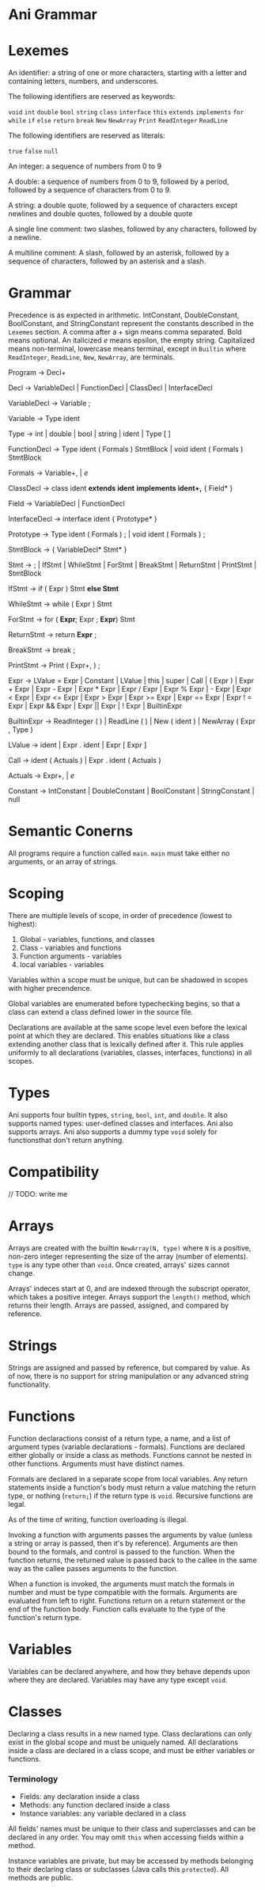 Ani Grammar
=

Lexemes
==

An identifier: a string of one or more characters, starting with a letter
               and containing letters, numbers, and underscores.

The following identifiers are reserved as keywords:

`void` `int` `double` `bool`
`string` `class` `interface`
`this` `extends` `implements` `for`
`while` `if` `else` `return`
`break` `New` `NewArray` `Print`
`ReadInteger` `ReadLine`

The following identifiers are reserved as literals:

`true` `false` `null`

An integer: a sequence of numbers from 0 to 9

A double: a sequence of numbers from 0 to 9, followed by a period, followed by a
sequence of characters from 0 to 9.

A string: a double quote, followed by a sequence of characters except newlines
and double quotes, followed by a double quote

A single line comment: two slashes, followed by any characters, followed
by a newline.

A multiline comment: A slash, followed by an asterisk, followed by a sequence
of characters, followed by an asterisk and a slash.

Grammar
==

Precedence is as expected in arithmetic. IntConstant, DoubleConstant, BoolConstant,
and StringConstant represent the constants described in the `Lexemes` section. A
comma after a + sign means comma separated. Bold means optional. An italicized *e* means
epsilon, the empty string. Capitalized means non-terminal, lowercase means terminal,
except in `Builtin` where `ReadInteger`, `ReadLine`, `New`, `NewArray`, are terminals.

Program       -> Decl+

Decl          -> VariableDecl | FunctionDecl | ClassDecl | InterfaceDecl

VariableDecl  -> Variable ;

Variable      -> Type ident

Type          -> int | double | bool | string | ident | Type [ ]

FunctionDecl  -> Type ident ( Formals ) StmtBlock | void ident ( Formals ) StmtBlock

Formals       -> Variable+, | *e*

ClassDecl     -> class ident **extends ident** **implements ident+,** { Field\* }

Field         -> VariableDecl | FunctionDecl

InterfaceDecl -> interface ident { Prototype\* }

Prototype     -> Type ident ( Formals ) ; | void ident ( Formals ) ;

StmtBlock     -> { VariableDecl\* Stmt\* }

Stmt          -> <Expr>; | IfStmt | WhileStmt | ForStmt |
                 BreakStmt | ReturnStmt | PrintStmt | StmtBlock

IfStmt        -> if ( Expr ) Stmt **else Stmt**

WhileStmt     -> while ( Expr ) Stmt

ForStmt       -> for ( **Expr**; Expr ; **Expr**) Stmt

ReturnStmt    -> return **Expr** ;

BreakStmt     -> break ;

PrintStmt     -> Print ( Expr+, ) ;

Expr          -> LValue = Expr | Constant | LValue | this | super | Call | ( Expr ) |
                 Expr + Expr | Expr - Expr | Expr \* Expr | Expr / Expr |
                 Expr % Expr | - Expr | Expr < Expr | Expr <= Expr |
                 Expr > Expr | Expr >= Expr | Expr == Expr | Expr ! = Expr |
                 Expr && Expr | Expr || Expr | ! Expr | BuiltinExpr

BuiltinExpr  -> ReadInteger ( ) | ReadLine ( ) | New ( ident ) | NewArray ( Expr , Type )

LValue       -> ident | Expr . ident | Expr [ Expr ]

Call         -> ident ( Actuals ) | Expr . ident ( Actuals )

Actuals      -> Expr+, | *e*

Constant     -> IntConstant | DoubleConstant | BoolConstant | StringConstant | null

Semantic Conerns
==

All programs require a function called `main`. `main` must take either no arguments,
or an array of strings.

Scoping
===

There are multiple levels of scope, in order of precedence (lowest to highest):

1. Global - variables, functions, and classes
2. Class - variables and functions
3. Function arguments - variables
4. local variables - variables

Variables within a scope must be unique, but can be shadowed in scopes with
higher precendence.

Global variables are enumerated before typechecking begins, so that a class can
extend a class defined lower in the source file.

Declarations are available at the same scope level even before the lexical
point at which they are declared. This enables situations like a class extending
another class that is lexically defined after it. This rule applies uniformly to
all declarations (variables, classes, interfaces, functions) in all scopes.

Types
===

Ani supports four builtin types, `string`, `bool`, `int`, and `double`. It also
supports named types: user-defined classes and interfaces. Ani also supports
arrays. Ani also supports a dummy type `void` solely for functionsthat don't
return anything.

Compatibility
=====

// TODO: write me

Arrays
=====

Arrays are created with the builtin `NewArray(N, type)` where `N` is a positive,
non-zero integer representing the size of the array (number of elements). `type`
is any type other than `void`. Once created, arrays' sizes cannot change.

Arrays' indeces start at 0, and are indexed through the subscript operator, which 
takes a positive integer. Arrays support the `length()` method, which returns
their length. Arrays are passed, assigned, and compared by reference.

Strings
======

Strings are assigned and passed by reference, but compared by value. As of now,
there is no support for string manipulation or any advanced string functionality.

Functions
==

Function declaractions consist of a return type, a name, and a list of argument
types (variable declarations - formals). Functions are declared either globally
or inside a class as methods. Functions cannot be nested in other functions.
Arguments must have distinct names.

Formals are declared in a separate scope from local variables. Any return
statements inside a function's body must return a value matching the return type,
or nothing (`return;`) if the return type is `void`. Recursive functions are legal.

As of the time of writing, function overloading is illegal.

Invoking a function with arguments passes the arguments by value (unless a string
or array is passed, then it's by reference). Arguments are then bound to the
formals, and control is passed to the function. When the function returns, the
returned value is passed back to the callee in the same way as the callee passes
arguments to the function.

When a function is invoked, the arguments must match the formals in number and must
be type compatible with the formals. Arguments are evaluated from left to right. Functions return on a return statement or the end of the function body. Function calls
evaluate to the type of the function's return type.

Variables
==

Variables can be declared anywhere, and how they behave depends upon where they
are declared. Variables may have any type except `void`.

Classes
==

Declaring a class results in a new named type. Class declarations can only exist
in the global scope and must be uniquely named. All declarations inside a class
are declared in a class scope, and must be either variables or functions.

### Terminology

- Fields: any declaration inside a class
- Methods: any function declared inside a class
- Instance variables: any variable declared in a class

All fields' names must be unique to their class and superclasses and can be
declared in any order. You may omit `this` when accessing fields within a method.

Instance variables are private, but may be accessed by methods belonging to their
declaring class or subclasses (Java calls this `protected`). All methods are public.

